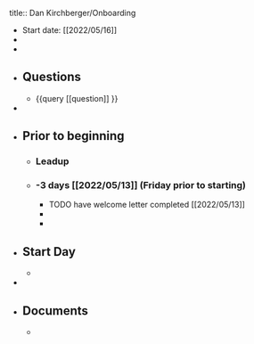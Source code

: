title:: Dan Kirchberger/Onboarding

- Start date: [[2022/05/16]]
-
-
- ## Questions
	- {{query [[question]] }}
-
- ## Prior to beginning
	- ### Leadup
	- ### -3 days [[2022/05/13]] (Friday prior to starting)
		- TODO have welcome letter completed [[2022/05/13]]
		-
		-
- ## Start Day
	-
-
- ## Documents
	-